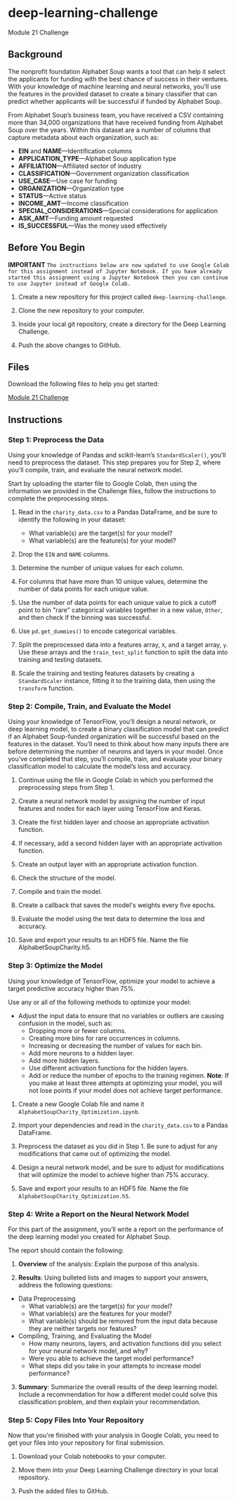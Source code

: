 # deep-learning-challenge
Module 21 Challenge
## Background
The nonprofit foundation Alphabet Soup wants a tool that can help it select the applicants for funding with the best chance of success in their ventures. With your knowledge of machine learning and neural networks, you’ll use the features in the provided dataset to create a binary classifier that can predict whether applicants will be successful if funded by Alphabet Soup.

From Alphabet Soup’s business team, you have received a CSV containing more than 34,000 organizations that have received funding from Alphabet Soup over the years. Within this dataset are a number of columns that capture metadata about each organization, such as:

  - **EIN** and **NAME**—Identification columns
  - **APPLICATION_TYPE**—Alphabet Soup application type
  - **AFFILIATION**—Affiliated sector of industry
  - **CLASSIFICATION**—Government organization classification
  - **USE_CASE**—Use case for funding
  - **ORGANIZATION**—Organization type
  - **STATUS**—Active status
  - **INCOME_AMT**—Income classification
  - **SPECIAL_CONSIDERATIONS**—Special considerations for application
  - **ASK_AMT**—Funding amount requested
  - **IS_SUCCESSFUL**—Was the money used effectively
## Before You Begin
**IMPORTANT**
  `The instructions below are now updated to use Google Colab for this assignment instead of Jupyter Notebook. If you have already started this assignment using a Jupyter Notebook then you can continue to use Jupyter instead of Google Colab.`

  1. Create a new repository for this project called `deep-learning-challenge`.
  
  2. Clone the new repository to your computer.
  
  3. Inside your local git repository, create a directory for the Deep Learning Challenge.
  
  4. Push the above changes to GitHub.

## Files
Download the following files to help you get started:

[Module 21 Challenge](https://static.bc-edx.com/data/dl-1-2/m21/lms/starter/Starter_Code.zip)

## Instructions
### Step 1: Preprocess the Data
Using your knowledge of Pandas and scikit-learn’s `StandardScaler()`, you’ll need to preprocess the dataset. This step prepares you for Step 2, where you'll compile, train, and evaluate the neural network model.

Start by uploading the starter file to Google Colab, then using the information we provided in the Challenge files, follow the instructions to complete the preprocessing steps.
  
  1. Read in the `charity_data.csv` to a Pandas DataFrame, and be sure to identify the following in your dataset:
      - What variable(s) are the target(s) for your model?
      - What variable(s) are the feature(s) for your model?
  2. Drop the `EIN` and `NAME` columns.
  
  3. Determine the number of unique values for each column.
  
  4. For columns that have more than 10 unique values, determine the number of data points for each unique value.
  
  5. Use the number of data points for each unique value to pick a cutoff point to bin "rare" categorical variables together in a new value, `Other`, and then check if the binning was successful.
  
  6. Use `pd.get_dummies()` to encode categorical variables.
  
  7. Split the preprocessed data into a features array, `X`, and a target array, `y`. Use these arrays and the `train_test_split` function to split the data into training and testing datasets.
  
  8. Scale the training and testing features datasets by creating a `StandardScaler` instance, fitting it to the training data, then using the `transform` function.

### Step 2: Compile, Train, and Evaluate the Model
Using your knowledge of TensorFlow, you’ll design a neural network, or deep learning model, to create a binary classification model that can predict if an Alphabet Soup-funded organization will be successful based on the features in the dataset. You’ll need to think about how many inputs there are before determining the number of neurons and layers in your model. Once you’ve completed that step, you’ll compile, train, and evaluate your binary classification model to calculate the model’s loss and accuracy.

  1. Continue using the file in Google Colab in which you performed the preprocessing steps from Step 1.
  
  2. Create a neural network model by assigning the number of input features and nodes for each layer using TensorFlow and Keras.
  
  3. Create the first hidden layer and choose an appropriate activation function.
  
  4. If necessary, add a second hidden layer with an appropriate activation function.
  
  5. Create an output layer with an appropriate activation function.
  
  6. Check the structure of the model.
  
  7. Compile and train the model.
  
  8. Create a callback that saves the model's weights every five epochs.
  
  9. Evaluate the model using the test data to determine the loss and accuracy.
  
  10. Save and export your results to an HDF5 file. Name the file AlphabetSoupCharity.h5.

### Step 3: Optimize the Model
Using your knowledge of TensorFlow, optimize your model to achieve a target predictive accuracy higher than 75%.

Use any or all of the following methods to optimize your model:

  - Adjust the input data to ensure that no variables or outliers are causing confusion in the model, such as:
    - Dropping more or fewer columns.
    - Creating more bins for rare occurrences in columns.
    - Increasing or decreasing the number of values for each bin.
    - Add more neurons to a hidden layer.
    - Add more hidden layers.
    - Use different activation functions for the hidden layers.
    - Add or reduce the number of epochs to the training regimen.
**Note**: If you make at least three attempts at optimizing your model, you will not lose points if your model does not achieve target performance.

  1. Create a new Google Colab file and name it `AlphabetSoupCharity_Optimization.ipynb`.
  
  2. Import your dependencies and read in the `charity_data.csv` to a Pandas DataFrame.
  
  3. Preprocess the dataset as you did in Step 1. Be sure to adjust for any modifications that came out of optimizing the model.
  
  4. Design a neural network model, and be sure to adjust for modifications that will optimize the model to achieve higher than 75% accuracy.
  
  5. Save and export your results to an HDF5 file. Name the file `AlphabetSoupCharity_Optimization.h5`.

### Step 4: Write a Report on the Neural Network Model
For this part of the assignment, you’ll write a report on the performance of the deep learning model you created for Alphabet Soup.

The report should contain the following:

  1. **Overview** of the analysis: Explain the purpose of this analysis.
  
  2. **Results**: Using bulleted lists and images to support your answers, address the following questions:
  
  - Data Preprocessing
      - What variable(s) are the target(s) for your model?
      - What variable(s) are the features for your model?
      - What variable(s) should be removed from the input data because they are neither targets nor features?
  - Compiling, Training, and Evaluating the Model
      - How many neurons, layers, and activation functions did you select for your neural network model, and why?
      - Were you able to achieve the target model performance?
      - What steps did you take in your attempts to increase model performance?
  3. **Summary**: Summarize the overall results of the deep learning model. Include a recommendation for how a different model could solve this classification problem, and then explain your recommendation.
### Step 5: Copy Files Into Your Repository
Now that you're finished with your analysis in Google Colab, you need to get your files into your repository for final submission.

  1. Download your Colab notebooks to your computer.
  
  2. Move them into your Deep Learning Challenge directory in your local repository.
  
  3. Push the added files to GitHub.
